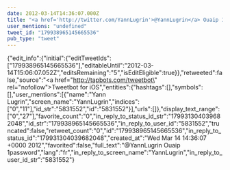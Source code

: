 ```yaml
---
date: 2012-03-14T14:36:07.000Z
title: "<a href='http://twitter.com/YannLugrin'>@YannLugrin</a> Ouaip 1password″"
user_mentions: "undefined"
tweet_id: "179938965145665536"
pub_type: "tweet"
---
```

{"edit_info":{"initial":{"editTweetIds":["179938965145665536"],"editableUntil":"2012-03-14T15:06:07.052Z","editsRemaining":"5","isEditEligible":true}},"retweeted":false,"source":"<a href=\"http://tapbots.com/tweetbot\" rel=\"nofollow\">Tweetbot for iOS</a>","entities":{"hashtags":[],"symbols":[],"user_mentions":[{"name":"Yann Lugrin","screen_name":"YannLugrin","indices":["0","11"],"id_str":"5831552","id":"5831552"}],"urls":[]},"display_text_range":["0","27"],"favorite_count":"0","in_reply_to_status_id_str":"179931304039682048","id_str":"179938965145665536","in_reply_to_user_id":"5831552","truncated":false,"retweet_count":"0","id":"179938965145665536","in_reply_to_status_id":"179931304039682048","created_at":"Wed Mar 14 14:36:07 +0000 2012","favorited":false,"full_text":"@YannLugrin Ouaip 1password","lang":"fr","in_reply_to_screen_name":"YannLugrin","in_reply_to_user_id_str":"5831552"}
